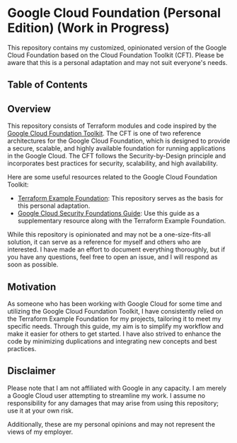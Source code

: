 # Google Cloud Foundation (Personal Edition) (Work in Progress)

This repository contains my customized, opinionated version of the Google Cloud Foundation based on the Cloud Foundation
Toolkit (CFT). Please be aware that this is a personal adaptation and may not suit everyone's needs.

## Table of Contents

<!-- START doctoc generated TOC please keep comment here to allow auto update -->
<!-- param::isNotitle::true:: -->
<!-- END doctoc generated TOC please keep comment here to allow auto update -->

## Overview

This repository consists of Terraform modules and code inspired by
the [Google Cloud Foundation Toolkit](https://cloud.google.com/foundation-toolkit). The CFT is one
of two reference architectures for the Google Cloud Foundation, which is designed to provide a secure, scalable, and
highly available foundation for running applications in the Google Cloud. The CFT follows the Security-by-Design
principle and incorporates best practices for security, scalability, and high availability.

Here are some useful resources related to the Google Cloud Foundation Toolkit:

- [Terraform Example Foundation](https://github.com/terraform-google-modules/terraform-example-foundation): This
  repository serves as the basis for this personal adaptation.
- [Google Cloud Security Foundations Guide](https://services.google.com/fh/files/misc/google-cloud-security-foundations-guide.pdf):
  Use this guide as a supplementary resource along with the Terraform Example Foundation.

While this repository is opinionated and may not be a one-size-fits-all solution, it can serve as a reference for myself
and others who are interested. I have made an effort to document everything thoroughly, but if you have any questions,
feel free to open an issue, and I will respond as soon as possible.

## Motivation

As someone who has been working with Google Cloud for some time and utilizing the Google Cloud Foundation Toolkit, I
have consistently relied on the Terraform Example Foundation for my projects, tailoring it to meet my specific needs.
Through this guide, my aim is to simplify my workflow and make it easier for others to get started. I have also strived
to enhance the code by minimizing duplications and integrating new concepts and best practices.

## Disclaimer

Please note that I am not affiliated with Google in any capacity. I am merely a Google Cloud user attempting to
streamline my work. I assume no responsibility for any damages that may arise from using this repository; use it at your
own risk.

Additionally, these are my personal opinions and may not represent the views of my employer.
